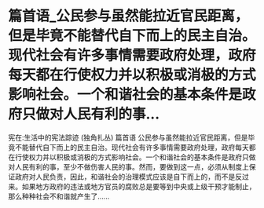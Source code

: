 # 篇首语_公民参与虽然能拉近官民距离，但是毕竟不能替代自下而上的民主自治。现代社会有许多事情需要政府处理，政府每天都在行使权力并以积极或消极的方式影响社会。一个和谐社会的基本条件是政府只做对人民有利的事...

宪在:生活中的宪法踪迹 (独角扎丛)
篇首语
公民参与虽然能拉近官民距离，但是毕竟不能替代自下而上的民主自治。现代社会有许多事情需要政府处理，政府每天都在行使权力并以积极或消极的方式影响社会。一个和谐社会的基本条件是政府只做对人民有利的事，至少不做伤害人民的事。然而，要做到这一点，必须从制度上保证政府对人民负责，因此，和谐社会的治理模式应该是自下而上的，而不是反过来。如果地方政府的违法或地方官员的腐败总是要等到中央或上级干预才能制止，那么种种社会不和谐就产生了……